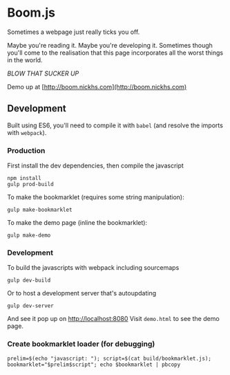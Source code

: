 # Boom.js

Sometimes a webpage just really ticks you off.

Maybe you're reading it. Maybe you're developing it. Sometimes though you'll come
to the realisation that this page incorporates all the worst things in the world.

*BLOW THAT SUCKER UP*

Demo up at [http://boom.nickhs.com](http://boom.nickhs.com)

## Development

Built using ES6, you'll need to compile it with `babel` (and resolve the imports with `webpack`).

### Production

First install the dev dependencies, then compile the javascript

    npm install
    gulp prod-build

To make the bookmarklet (requires some string manipulation):

    gulp make-bookmarklet

To make the demo page (inline the bookmarklet):

    gulp make-demo

### Development

To build the javascripts with webpack including sourcemaps

    gulp dev-build

Or to host a development server that's autoupdating

    gulp dev-server

And see it pop up on [http://localhost:8080](http://localhost:8080)
Visit `demo.html` to see the demo page.

### Create bookmarklet loader (for debugging)

    prelim=$(echo "javascript: "); script=$(cat build/bookmarklet.js); bookmarklet="$prelim$script"; echo $bookmarklet | pbcopy

